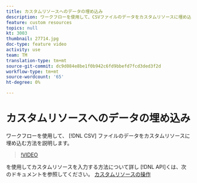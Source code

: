 ```yaml
---
title: カスタムリソースへのデータの埋め込み
description: ワークフローを使用して、CSVファイルのデータをカスタムリソースに埋め込む方法を説明します。
feature: custom resources
topics: null
kt: 3003
thumbnail: 27714.jpg
doc-type: feature video
activity: use
team: TM
translation-type: tm+mt
source-git-commit: dc9d084e8be1f0b942c6fd9bbefd7fcd3ded3f2d
workflow-type: tm+mt
source-wordcount: '65'
ht-degree: 0%

---
```



# カスタムリソースへのデータの埋め込み

ワークフローを使用して、 [!DNL CSV] ファイルのデータをカスタムリソースに埋め込む方法を説明します。

>[!VIDEO](https://video.tv.adobe.com/v/27714?quality=9)

を使用してカスタムリソースを入力する方法について詳し [!DNL API]くは、次のドキュメントを参照してください。 [カスタムリソースの操作](https://experienceleague.adobe.com/docs/campaign-standard/using/working-with-apis/interacting-with-custom-resources.html.)
